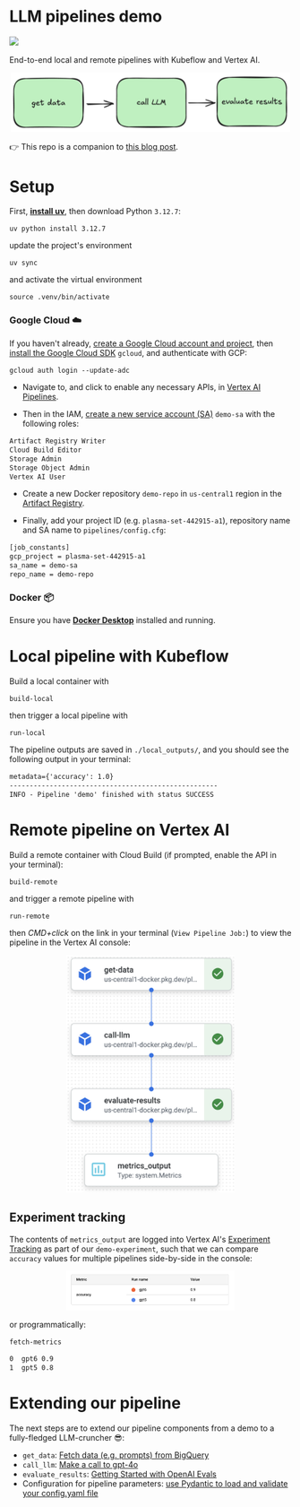# LLM pipelines demo
<img src="https://img.shields.io/badge/Python-FFD43B?style=for-the-badge&logo=python&logoColor=blue">

End-to-end local and remote pipelines with Kubeflow and Vertex AI.
<p align="center">
<img src="docs/imgs/demo.png" width=500>
</p>

👉 This repo is a companion to [this blog post](https://medium.com/@lukicov/ml-pipelines-in-the-age-of-llms-from-local-containers-to-cloud-experiments-1b688dcebee5).

# Setup

First, [**install uv**](https://docs.astral.sh/uv/getting-started/installation/), then download Python `3.12.7`:
```shell
uv python install 3.12.7
```
update the project's environment
```shell
uv sync
```
and activate the virtual environment
```shell
source .venv/bin/activate
```

### Google Cloud ☁️
If you haven't already, [create a Google Cloud account and project](https://console.cloud.google.com/getting-started),
then [install the Google Cloud SDK](https://cloud.google.com/sdk/docs/install) `gcloud`, and authenticate with GCP:
```shell
gcloud auth login --update-adc
```

- Navigate to, and click to enable any necessary APIs, in [Vertex AI Pipelines](https://console.cloud.google.com/vertex-ai/pipelines).

- Then in the IAM, [create a new service account (SA)](https://console.cloud.google.com/iam-admin/serviceaccounts) `demo-sa` with the following roles:
```
Artifact Registry Writer
Cloud Build Editor
Storage Admin
Storage Object Admin
Vertex AI User
````

- Create a new Docker repository `demo-repo` in `us-central1` region in the [Artifact Registry](https://console.cloud.google.com/artifacts).

- Finally,  add your project ID (e.g. `plasma-set-442915-a1`), repository name and SA name to `pipelines/config.cfg`:
```
[job_constants]
gcp_project = plasma-set-442915-a1
sa_name = demo-sa
repo_name = demo-repo
```

### Docker 📦
Ensure you have [**Docker Desktop**](https://www.docker.com/products/docker-desktop/) installed and running.


# Local pipeline with Kubeflow
Build a local container with
```shell
build-local
```
then trigger a local pipeline with
```shell
run-local
```

The pipeline outputs are saved in `./local_outputs/`, and you should see the following output in your terminal:
```shell
metadata={'accuracy': 1.0}
----------------------------------------------------
INFO - Pipeline 'demo' finished with status SUCCESS
```

# Remote pipeline on Vertex AI
Build a remote container with Cloud Build (if prompted, enable the API in your terminal):
```shell
build-remote
```
and trigger a remote pipeline with
```shell
run-remote
```
then *CMD+click* on the link in your terminal (`View Pipeline Job:`) to view the pipeline in the Vertex AI console:

<p align="center">
<img src="docs/imgs/pipeline.png" width=300>
</p>


## Experiment tracking
The contents of `metrics_output` are logged into Vertex AI's [Experiment Tracking](https://console.cloud.google.com/vertex-ai/experiments) as part of our `demo-experiment`, such that we can compare `accuracy` values for multiple pipelines side-by-side in the console:

<p align="center">
<img src="docs/imgs/metrics.png" width=300>
</p>

or programmatically:
```shell
fetch-metrics
```
```shell
0  gpt6 0.9
1  gpt5 0.8
```

# Extending our pipeline
The next steps are to extend our pipeline components from a demo to a fully-fledged LLM-cruncher 😎:
- `get_data`: [Fetch data (e.g. prompts) from BigQuery](https://cloud.google.com/python/docs/reference/bigquery/latest)
- `call_llm`: [Make a call to gpt-4o](https://platform.openai.com/docs/guides/text-generation)
- `evaluate_results`: [Getting Started with OpenAI Evals](https://cookbook.openai.com/examples/evaluation/getting_started_with_openai_evals)
- Configuration for pipeline parameters: [use Pydantic to load and validate your config.yaml file](https://docs.pydantic.dev/latest/api/pydantic_settings/#pydantic_settings.YamlConfigSettingsSource)
